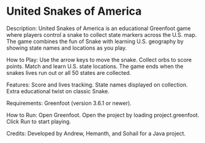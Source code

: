 # United Snakes of America
Description:
United Snakes of America is an educational Greenfoot game where players control a snake to collect state markers across the U.S. map. The game combines the fun of Snake with learning U.S. geography by showing state names and locations as you play.

How to Play:
Use the arrow keys to move the snake.
Collect orbs to score points.
Match and learn U.S. state locations.
The game ends when the snakes lives run out or all 50 states are collected.

Features:
Score and lives tracking.
State names displayed on collection.
Extra educational twist on classic Snake.

Requirements:
Greenfoot (version 3.6.1 or newer).

How to Run:
Open Greenfoot.
Open the project by loading project.greenfoot.
Click Run to start playing.

Credits:
Developed by Andrew, Hemanth, and Sohail for a Java project.
